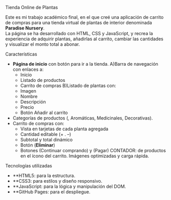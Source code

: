 Tienda Online de Plantas

Este es mi trabajo académico final, en el que creé una aplicación de carrito de compras para una tienda virtual de plantas de interior denominada **Paradise Nursery**.  
 La página se ha desarrollado con HTML, CSS y JavaScript, y recrea la experiencia de adquirir plantas, añadirlas al carrito, cambiar las cantidades y visualizar el monto total a abonar.

 Características

- **Página de inicio** con botón para ir a la tienda.
  A)Barra de navegación con enlaces a:
  - Inicio
  - Listado de productos
  - Carrito de compras
  B)Listado de plantas con:
  - Imagen
  - Nombre
  - Descripción
  - Precio
  - Botón Añadir al carrito
- Categorías de productos (, Aromáticas, Medicinales, Decorativas).
- Carrito de compras con:
  - Vista en tarjetas de cada planta agregada
  - Cantidad editable (+ . –)
  - Subtotal y total dinámico
  - Botón (**Eliminar**)
  - Botones (Continuar comprando) y (Pagar)
 CONTADOR: de productos en el ícono del carrito.
 Imágenes optimizadas y carga rápida.



 Tecnologías utilizadas

- **HTML5: para la estructura.
- **CSS3: para estilos y diseño responsivo.
- **JavaScript: para la lógica y manipulación del DOM.
- **GitHub Pages: para el despliegue.

